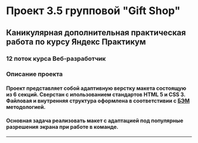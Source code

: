 # Проект 3.5 групповой  "Gift Shop"
## Каникулярная дополнительная практическая работа по курсу Яндекс Практикум
### 12 поток курса Веб-разработчик
### Описание проекта
#### Проект представляет собой адаптивную верстку макета состоящую из 6 секций. Сверстан с ипользованием стандартов HTML 5 и CSS 3. Файловая и внутренняя структура оформлена в соответстивии с [БЭМ](https://ru.bem.info/ "Я Yandex!") методологией.
#### Основная задача реализовать макет с адаптацией под популярные разрешения экрана при работе в команде.

------
